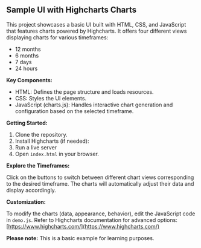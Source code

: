 ## Sample UI with Highcharts Charts

This project showcases a basic UI built with HTML, CSS, and JavaScript that features charts powered by Highcharts. It offers four different views displaying charts for various timeframes:

- 12 months
- 6 months
- 7 days
- 24 hours

**Key Components:**

- HTML: Defines the page structure and loads resources.
- CSS: Styles the UI elements.
- JavaScript (charts.js): Handles interactive chart generation and configuration based on the selected timeframe.

**Getting Started:**

1. Clone the repository.
2. Install Highcharts (if needed):
3. Run a live server 
4. Open `index.html` in your browser.

**Explore the Timeframes:**

Click on the buttons to switch between different chart views corresponding to the desired timeframe. The charts will automatically adjust their data and display accordingly.

**Customization:**

To modify the charts (data, appearance, behavior), edit the JavaScript code in `demo.js`. Refer to Highcharts documentation for advanced options: [https://www.highcharts.com/](https://www.highcharts.com/)

**Please note:** This is a basic example for learning purposes.
